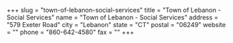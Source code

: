 +++
slug = "town-of-lebanon-social-services"
title = "Town of Lebanon - Social Services"
name = "Town of Lebanon - Social Services"
address = "579 Exeter Road"
city = "Lebanon"
state = "CT"
postal = "06249"
website = ""
phone = "860-642-4580"
fax = ""
+++
